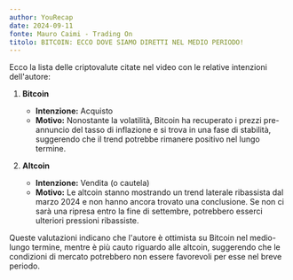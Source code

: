 ```yaml
---
author: YouRecap
date: 2024-09-11
fonte: Mauro Caimi - Trading On
titolo: BITCOIN: ECCO DOVE SIAMO DIRETTI NEL MEDIO PERIODO!
---
```


Ecco la lista delle criptovalute citate nel video con le relative intenzioni dell'autore:

1. **Bitcoin**
   - **Intenzione:** Acquisto
   - **Motivo:** Nonostante la volatilità, Bitcoin ha recuperato i prezzi pre-annuncio del tasso di inflazione e si trova in una fase di stabilità, suggerendo che il trend potrebbe rimanere positivo nel lungo termine.

2. **Altcoin**
   - **Intenzione:** Vendita (o cautela)
   - **Motivo:** Le altcoin stanno mostrando un trend laterale ribassista dal marzo 2024 e non hanno ancora trovato una conclusione. Se non ci sarà una ripresa entro la fine di settembre, potrebbero esserci ulteriori pressioni ribassiste.

Queste valutazioni indicano che l'autore è ottimista su Bitcoin nel medio-lungo termine, mentre è più cauto riguardo alle altcoin, suggerendo che le condizioni di mercato potrebbero non essere favorevoli per esse nel breve periodo.
